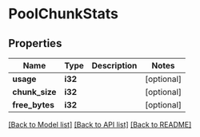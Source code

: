 # PoolChunkStats

## Properties

Name | Type | Description | Notes
------------ | ------------- | ------------- | -------------
**usage** | **i32** |  | [optional] 
**chunk_size** | **i32** |  | [optional] 
**free_bytes** | **i32** |  | [optional] 

[[Back to Model list]](../README.md#documentation-for-models) [[Back to API list]](../README.md#documentation-for-api-endpoints) [[Back to README]](../README.md)


